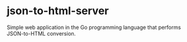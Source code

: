 # json-to-html-server
Simple web application in the Go programming language that performs JSON-to-HTML conversion.
